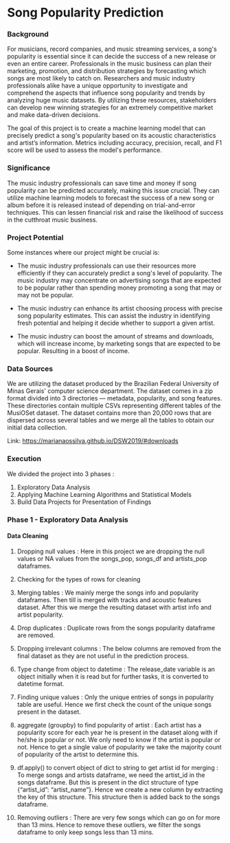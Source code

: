 # Song Popularity Prediction

### Background

For musicians, record companies, and music streaming services, a song's popularity is essential since it can decide the success of a new release or even an entire career. Professionals in the music business can plan their marketing, promotion, and distribution strategies by forecasting which songs are most likely to catch on. Researchers and music industry professionals alike have a unique opportunity to investigate and comprehend the aspects that influence song popularity and trends by analyzing huge music datasets. By utilizing these resources, stakeholders can develop new winning strategies for an extremely competitive market and make data-driven decisions.

The goal of this project is to create a machine learning model that can precisely predict a song's popularity based on its acoustic characteristics and artist’s information. Metrics including accuracy, precision, recall, and F1 score will be used to assess the model's performance.

### Significance

The music industry professionals can save time and money if song popularity can be predicted accurately, making this issue crucial. They can utilize machine learning models to forecast the success of a new song or album before it is released instead of depending on trial-and-error techniques. This can lessen financial risk and raise the likelihood of success in the cutthroat music business.

### Project Potential
Some instances where our project might be crucial is:

- The music industry professionals can use their resources more efficiently if they can accurately predict a song's level of popularity. The music industry may concentrate on advertising songs that are expected to be popular rather than spending money promoting
a song that may or may not be popular.

- The music industry can enhance its artist choosing process with precise song popularity
estimates. This can assist the industry in identifying fresh potential and helping it decide
whether to support a given artist.

- The music industry can boost the amount of streams and downloads, which will increase
income, by marketing songs that are expected to be popular. Resulting in a boost of income.

### Data Sources
We are utilizing the dataset produced by the Brazilian Federal University of Minas Gerais' computer science department. The dataset comes in a zip format divided into 3 directories — metadata, popularity, and song features. These directories contain multiple CSVs representing different tables of the MusiOSet dataset. The dataset contains more than 20,000 rows that are dispersed across several tables and we merge all the tables to obtain our initial data collection.

Link: https://marianaossilva.github.io/DSW2019/#downloads

### Execution

We divided the project into 3 phases : 
1. Exploratory Data Analysis
2. Applying Machine Learning Algorithms and Statistical Models
3. Build Data Projects for Presentation of Findings

### Phase 1 - Exploratory Data Analysis

#### Data Cleaning

1. Dropping null values : Here in this project we are dropping the null values or NA values from the songs_pop, songs_df and artists_pop dataframes.

2. Checking for the types of rows for cleaning

3. Merging tables : We mainly merge the songs info and popularity dataframes. Then till is merged with tracks and acoustic features dataset. After this we merge the resulting dataset with artist info and artist popularity. 

4. Drop duplicates : Duplicate rows from the songs popularity dataframe are removed.

5. Dropping irrelevant columns : The below columns are removed from the final dataset as they are not useful in the prediction process.

6. Type change from object to datetime : The release_date variable is an object initially when it is read but for further tasks, it is converted to datetime format.

7. Finding unique values : Only the unique entries of songs in popularity table are useful. Hence we first check the count of the unique songs present in the dataset.

8. aggregate (groupby) to find popularity of artist : Each artist has a popularity score for each year he is present in the dataset along with if he/she is popular or not. We only need to know if the artist is popular or not. Hence to get a single value of popularity we take the majority count of popularity of the artist to determine this.

9. df.apply() to convert object of dict to string to get artist id for merging : To merge songs and artists dataframe, we need the artist_id in the songs dataframe. But this is present in the dict structure of type {“artist_id”: “artist_name”}. Hence we create a new column by extracting the key of this structure. This structure then is added back to the songs dataframe.

10. Removing outliers : There are very few songs which can go on for more than 13 mins. Hence to remove these outliers, we filter the songs dataframe to only keep songs less than 13 mins.


